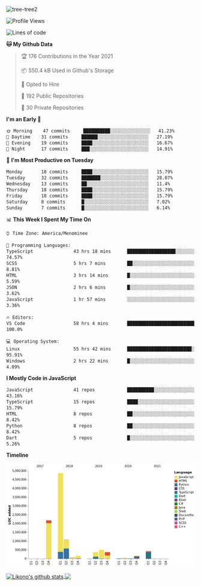 ![tree-tree2](https://user-images.githubusercontent.com/15727947/99866266-688a6380-2b75-11eb-958b-273006b198d8.jpg)


<!--START_SECTION:waka-->
![Profile Views](http://img.shields.io/badge/Profile%20Views-0-blue)

![Lines of code](https://img.shields.io/badge/From%20Hello%20World%20I%27ve%20Written-10.3%20million%20lines%20of%20code-blue)

**🐱 My Github Data** 

> 🏆 176 Contributions in the Year 2021
 > 
> 📦 550.4 kB Used in Github's Storage 
 > 
> 💼 Opted to Hire
 > 
> 📜 192 Public Repositories 
 > 
> 🔑 30 Private Repositories  
 > 
**I'm an Early 🐤** 

```text
🌞 Morning    47 commits     ██████████░░░░░░░░░░░░░░░   41.23% 
🌆 Daytime    31 commits     ██████░░░░░░░░░░░░░░░░░░░   27.19% 
🌃 Evening    19 commits     ████░░░░░░░░░░░░░░░░░░░░░   16.67% 
🌙 Night      17 commits     ███░░░░░░░░░░░░░░░░░░░░░░   14.91%

```
📅 **I'm Most Productive on Tuesday** 

```text
Monday       18 commits     ████░░░░░░░░░░░░░░░░░░░░░   15.79% 
Tuesday      32 commits     ███████░░░░░░░░░░░░░░░░░░   28.07% 
Wednesday    13 commits     ██░░░░░░░░░░░░░░░░░░░░░░░   11.4% 
Thursday     18 commits     ████░░░░░░░░░░░░░░░░░░░░░   15.79% 
Friday       18 commits     ████░░░░░░░░░░░░░░░░░░░░░   15.79% 
Saturday     8 commits      █░░░░░░░░░░░░░░░░░░░░░░░░   7.02% 
Sunday       7 commits      █░░░░░░░░░░░░░░░░░░░░░░░░   6.14%

```


📊 **This Week I Spent My Time On** 

```text
⌚︎ Time Zone: America/Menominee

💬 Programming Languages: 
TypeScript               43 hrs 18 mins      ██████████████████░░░░░░░   74.57% 
SCSS                     5 hrs 7 mins        ██░░░░░░░░░░░░░░░░░░░░░░░   8.81% 
HTML                     3 hrs 14 mins       █░░░░░░░░░░░░░░░░░░░░░░░░   5.59% 
JSON                     2 hrs 6 mins        █░░░░░░░░░░░░░░░░░░░░░░░░   3.62% 
JavaScript               1 hr 57 mins        ░░░░░░░░░░░░░░░░░░░░░░░░░   3.36%

🔥 Editors: 
VS Code                  58 hrs 4 mins       █████████████████████████   100.0%

💻 Operating System: 
Linux                    55 hrs 42 mins      ████████████████████████░   95.91% 
Windows                  2 hrs 22 mins       █░░░░░░░░░░░░░░░░░░░░░░░░   4.09%

```

**I Mostly Code in JavaScript** 

```text
JavaScript               41 repos            ██████████░░░░░░░░░░░░░░░   43.16% 
TypeScript               15 repos            ████░░░░░░░░░░░░░░░░░░░░░   15.79% 
HTML                     8 repos             ██░░░░░░░░░░░░░░░░░░░░░░░   8.42% 
Python                   8 repos             ██░░░░░░░░░░░░░░░░░░░░░░░   8.42% 
Dart                     5 repos             █░░░░░░░░░░░░░░░░░░░░░░░░   5.26%

```


**Timeline**

![Chart not found](https://raw.githubusercontent.com/ianlikono/ianlikono/main/charts/bar_graph.png) 


<!--END_SECTION:waka-->


<a href="https://github.com/ianlikono">
  <img align="center" src="https://github-readme-stats.anuraghazra1.vercel.app/api?username=ianlikono&show_icons=true&include_all_commits=true&theme=material-palenight" alt="Likono's github stats" />
</a>
<a href="https://github.com/ianlikono">
  <img align="center" src="https://github-readme-stats.anuraghazra1.vercel.app/api/top-langs/?username=ianlikono&layout=compact&theme=material-palenight" />
</a>

